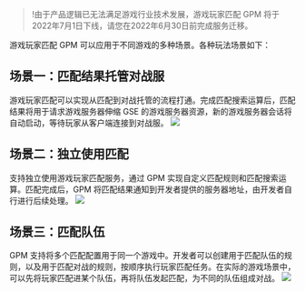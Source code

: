 >!由于产品逻辑已无法满足游戏行业技术发展，游戏玩家匹配 GPM 将于2022年7月1日下线，请您在2022年6月30日前完成服务迁移。

游戏玩家匹配 GPM 可以应用于不同游戏的多种场景。各种玩法场景如下：

## 场景一：匹配结果托管对战服

游戏玩家匹配可以实现从匹配到对战托管的流程打通。完成匹配搜索运算后，匹配结果将用于请求游戏服务器伸缩 GSE 的游戏服务器资源，新的游戏服务器会话将自动启动，等待玩家从客户端连接到对战服。
![](https://main.qcloudimg.com/raw/790230a3d55d16a306f71bdbf64ce24b.jpg)

## 场景二：独立使用匹配

支持独立使用游戏玩家匹配服务，通过 GPM 实现自定义匹配规则和匹配搜索运算。匹配完成后，GPM 将匹配结果通知到开发者提供的服务器地址，由开发者自行进行后续处理。
![](https://main.qcloudimg.com/raw/8b285fe5170ffef2b13fdcdd78db5a51.jpg)

## 场景三：匹配队伍

GPM 支持将多个匹配配置用于同一个游戏中。开发者可以创建用于匹配队伍的规则，以及用于匹配对战的规则，按顺序执行玩家匹配任务。在实际的游戏场景中，可以先将玩家匹配进某个队伍，再将队伍发起匹配，为不同的队伍组成对战。
![](https://main.qcloudimg.com/raw/919752e27571e0e7e65627e80b3383ec.jpg)

